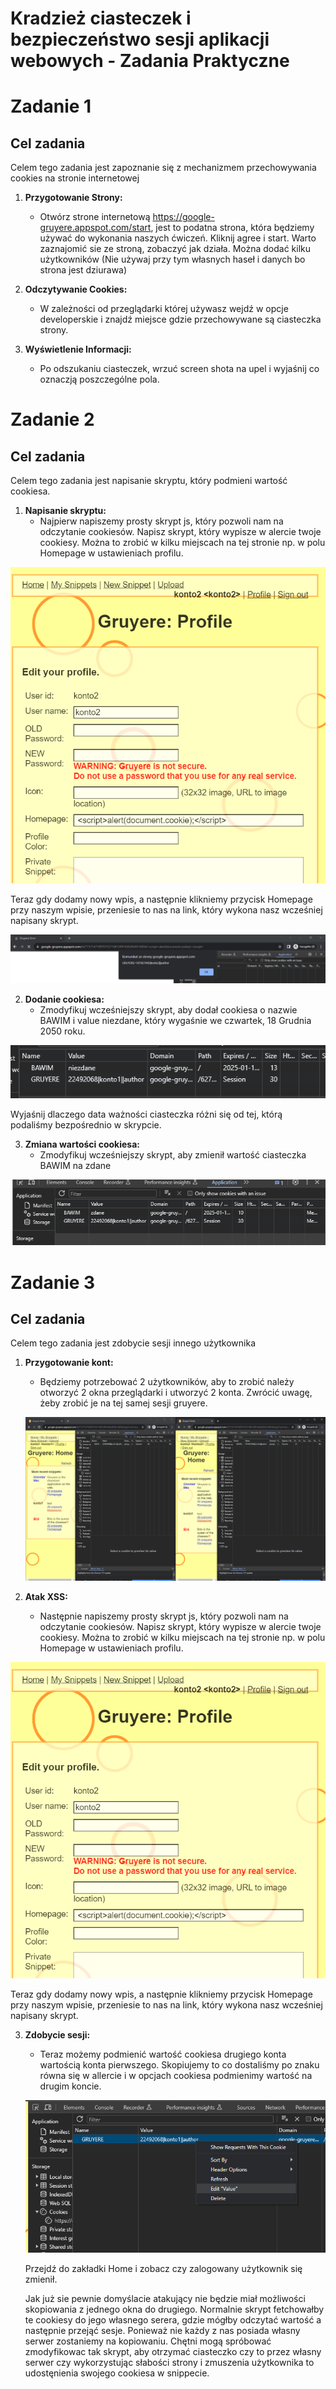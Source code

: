 # Kradzież ciasteczek i bezpieczeństwo sesji aplikacji webowych - Zadania Praktyczne

# Zadanie 1

## Cel zadania
Celem tego zadania jest zapoznanie się z mechanizmem przechowywania cookies na stronie internetowej

1. **Przygotowanie Strony:**
   - Otwórz strone internetową https://google-gruyere.appspot.com/start, jest to podatna strona, która będziemy używać do wykonania naszych ćwiczeń. Kliknij agree i start. Warto zaznajomić sie ze stroną, zobaczyć jak działa. Można dodać kilku użytkowników (Nie używaj przy tym własnych haseł i danych bo strona jest dziurawa)

2. **Odczytywanie Cookies:**
   - W zależności od przeglądarki której używasz wejdź w opcje developerskie i znajdź miejsce gdzie przechowywane są ciasteczka strony.

3. **Wyświetlenie Informacji:**
   - Po odszukaniu ciasteczek, wrzuć screen shota na upel i wyjaśnij co oznaczją poszczególne pola.

# Zadanie 2

## Cel zadania
Celem tego zadania jest napisanie skryptu, który podmieni wartość cookiesa.

1. **Napisanie skryptu:**
   - Najpierw napiszemy prosty skrypt js, który pozwoli nam na odczytanie cookiesów. Napisz skrypt, który wypisze w alercie twoje cookiesy.
Można to zrobić w kilku miejscach na tej stronie np. w polu Homepage w ustawieniach profilu. 

![Alt text](image-1.png)

Teraz gdy dodamy nowy wpis, a następnie klikniemy przycisk Homepage przy naszym wpisie, przeniesie to nas na link, który wykona nasz wcześniej napisany skrypt.

![Alt text](image-2.png)

2. **Dodanie cookiesa:**
   - Zmodyfikuj wcześniejszy skrypt, aby dodał cookiesa o nazwie BAWIM i value niezdane, który wygaśnie we czwartek, 18 Grudnia 2050 roku. 

![Alt text](image-5.png)

   Wyjaśnij dlaczego data ważności ciasteczka różni się od tej, którą podaliśmy bezpośrednio w skrypcie.

3. **Zmiana wartości cookiesa:**
   - Zmodyfikuj wcześniejszy skrypt, aby zmienił wartość ciasteczka BAWIM na zdane

![Alt text](image-4.png)

# Zadanie 3

## Cel zadania
Celem tego zadania jest zdobycie sesji innego użytkownika

1. **Przygotowanie kont:**
   - Będziemy potrzebować 2 użytkowników, aby to zrobić należy otworzyć 2 okna przeglądarki i utworzyć 2 konta. Zwrócić uwagę, żeby zrobić je na tej samej sesji gruyere.

   ![Alt text](image.png)

2. **Atak XSS:**
   - Następnie napiszemy prosty skrypt js, który pozwoli nam na odczytanie cookiesów. Napisz skrypt, który wypisze w alercie twoje cookiesy.
Można to zrobić w kilku miejscach na tej stronie np. w polu Homepage w ustawieniach profilu. 

![Alt text](image-1.png)

Teraz gdy dodamy nowy wpis, a następnie klikniemy przycisk Homepage przy naszym wpisie, przeniesie to nas na link, który wykona nasz wcześniej napisany skrypt.



3. **Zdobycie sesji:**
   - Teraz możemy podmienić wartość cookiesa drugiego konta wartością konta pierwszego. Skopiujemy to co dostaliśmy po znaku równa się w allercie i w opcjach cookiesa podmienimy wartość na drugim koncie.

   ![Alt text](image-3.png)

   Przejdź do zakładki Home i zobacz czy zalogowany użytkownik się zmienił.

   Jak już sie pewnie domyślacie atakujący nie będzie miał możliwości skopiowania z jednego okna do drugiego. Normalnie skrypt fetchowałby te cookiesy do jego własnego serera, gdzie mógłby odczytać wartość a następnie przejąć sesje. Ponieważ nie każdy z nas posiada własny serwer zostaniemy na kopiowaniu. Chętni mogą spróbować zmodyfikowac tak skrypt, aby otrzymać ciasteczko czy to przez własny serwer czy wykorzystując słabości strony i zmuszenia użytkownika to udostęnienia swojego cookiesa w snippecie.

